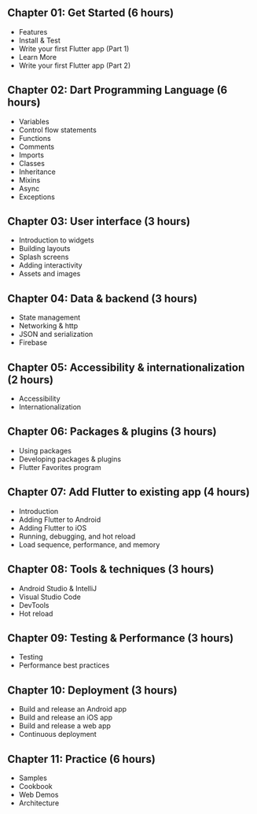 ## Chapter 01: Get Started (6 hours)
- Features
- Install & Test
- Write your first Flutter app (Part 1)
- Learn More
- Write your first Flutter app (Part 2)

## Chapter 02: Dart Programming Language (6 hours)
- Variables
- Control flow statements
- Functions
- Comments
- Imports
- Classes
- Inheritance
- Mixins
- Async
- Exceptions

## Chapter 03: User interface (3 hours)
- Introduction to widgets
- Building layouts
- Splash screens
- Adding interactivity
- Assets and images

## Chapter 04: Data & backend (3 hours)
- State management
- Networking & http
- JSON and serialization
- Firebase

## Chapter 05: Accessibility & internationalization (2 hours)
- Accessibility
- Internationalization

## Chapter 06: Packages & plugins (3 hours)
- Using packages
- Developing packages & plugins
- Flutter Favorites program

## Chapter 07: Add Flutter to existing app (4 hours)
- Introduction
- Adding Flutter to Android
- Adding Flutter to iOS
- Running, debugging, and hot reload
- Load sequence, performance, and memory

## Chapter 08: Tools & techniques (3 hours)
- Android Studio & IntelliJ
- Visual Studio Code
- DevTools
- Hot reload

## Chapter 09: Testing & Performance (3 hours)
- Testing
- Performance best practices

## Chapter 10: Deployment (3 hours)
- Build and release an Android app
- Build and release an iOS app
- Build and release a web app
- Continuous deployment

## Chapter 11: Practice (6 hours)
- Samples
- Cookbook
- Web Demos
- Architecture
